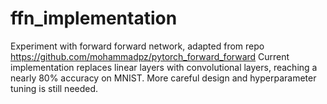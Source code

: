 # ffn_implementation
Experiment with forward forward network, adapted from repo https://github.com/mohammadpz/pytorch_forward_forward
Current implementation replaces linear layers with convolutional layers, reaching a nearly 80% accuracy on MNIST. More careful design and hyperparameter tuning is still needed.
